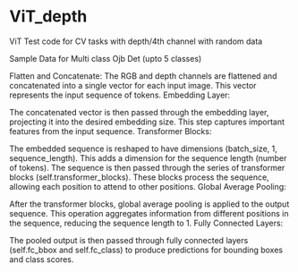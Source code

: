 # ViT_depth
ViT Test code for CV tasks with depth/4th channel with random data


Sample Data for Multi class Ojb Det (upto 5 classes)


Flatten and Concatenate:
The RGB and depth channels are flattened and concatenated into a single vector for each input image. This vector represents the input sequence of tokens.
Embedding Layer:

The concatenated vector is then passed through the embedding layer, projecting it into the desired embedding size. This step captures important features from the input sequence.
Transformer Blocks:

The embedded sequence is reshaped to have dimensions (batch_size, 1, sequence_length). This adds a dimension for the sequence length (number of tokens).
The sequence is then passed through the series of transformer blocks (self.transformer_blocks). These blocks process the sequence, allowing each position to attend to other positions.
Global Average Pooling:

After the transformer blocks, global average pooling is applied to the output sequence. This operation aggregates information from different positions in the sequence, reducing the sequence length to 1.
Fully Connected Layers:

The pooled output is then passed through fully connected layers (self.fc_bbox and self.fc_class) to produce predictions for bounding boxes and class scores.